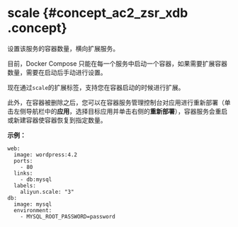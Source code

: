 # scale {#concept_ac2_zsr_xdb .concept}

设置该服务的容器数量，横向扩展服务。

目前，Docker Compose 只能在每一个服务中启动一个容器，如果需要扩展容器数量，需要在启动后手动进行设置。

现在通过`scale`的扩展标签，支持您在容器启动的时候进行扩展。

此外，在容器被删除之后，您可以在容器服务管理控制台对应用进行重新部署（单击左侧导航栏中的**应用**，选择目标应用并单击右侧的**重新部署**），容器服务会重启或新建容器使容器恢复到指定数量。

**示例：**

```
web:
  image: wordpress:4.2
  ports:
    - 80
  links:
    - db:mysql
  labels:
    aliyun.scale: "3"
db:
  image: mysql
  environment:
    - MYSQL_ROOT_PASSWORD=password
```


